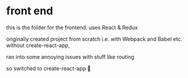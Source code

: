 # front end

this is the folder for the frontend. uses React & Redux

originally created project from scratch i.e. with Webpack and Babel etc. without create-react-app,

ran into some annoying issues with stuff like routing

so switched to create-react-app 🌚
